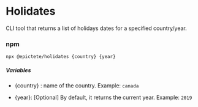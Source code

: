 # Holidates

CLI tool that returns a list of holidays dates for a specified country/year.

### npm

```
npx @epictete/holidates {country} {year}
```

##### Variables

- {country} : name of the country. Example: `canada`

- {year}: [Optional] By default, it returns the current year. Example: `2019`
